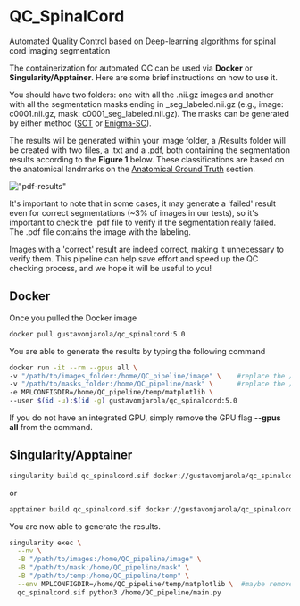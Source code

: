 # QC_SpinalCord
Automated Quality Control based on Deep-learning algorithms for spinal cord imaging segmentation  

The containerization for automated QC can be used via **Docker** or **Singularity/Apptainer**. Here are some brief instructions on how to use it.  

You should have two folders: one with all the .nii.gz images and another with all the segmentation masks ending in _seg_labeled.nii.gz (e.g., image: c0001.nii.gz, mask: c0001_seg_labeled.nii.gz). The masks can be generated by either method ([SCT](https://spinalcordtoolbox.com/) or [Enigma-SC](https://github.com/art2mri-user/Enigma-SC)).   

The results will be generated within your image folder, a /Results folder will be created with two files, a .txt and a .pdf, both containing the segmentation results according to the **Figure 1** below. These classifications are based on the anatomical landmarks on the [Anatomical Ground Truth](/Installation%20Instructions.md) section.   

!["pdf-results"](img/pdf-results.png)  

It's important to note that in some cases, it may generate a 'failed' result even for correct segmentations (~3% of images in our tests), so it's important to check the .pdf file to verify if the segmentation really failed. The .pdf file contains the image with the labeling.

Images with a 'correct' result are indeed correct, making it unnecessary to verify them. This pipeline can help save effort and speed up the QC checking process, and we hope it will be useful to you!

## Docker
Once you pulled the Docker image    

```bash
docker pull gustavomjarola/qc_spinalcord:5.0
```

You are able to generate the results by typing the following command  

```bash
docker run -it --rm --gpus all \
-v "/path/to/images_folder:/home/QC_pipeline/image" \    #replace the /path/to/images_folder by the real path of your images folder
-v "/path/to/masks_folder:/home/QC_pipeline/mask" \      #replace the /path/to/masks_folder by the real path of your masks folder
-e MPLCONFIGDIR=/home/QC_pipeline/temp/matplotlib \    
--user $(id -u):$(id -g) gustavomjarola/qc_spinalcord:5.0
```  

If you do not have an integrated GPU, simply remove the GPU flag **--gpus all** from the command.  

## Singularity/Apptainer   

```bash
singularity build qc_spinalcord.sif docker://gustavomjarola/qc_spinalcord:5.0
```  

or 

```bash
apptainer build qc_spinalcord.sif docker://gustavomjarola/qc_spinalcord:5.0
```  

You are now able to generate the results.   

```bash
singularity exec \
  --nv \
  -B "/path/to/images:/home/QC_pipeline/image" \
  -B "/path/to/mask:/home/QC_pipeline/mask" \
  -B "/path/to/temp:/home/QC_pipeline/temp" \
  --env MPLCONFIGDIR=/home/QC_pipeline/temp/matplotlib \  #maybe remove
  qc_spinalcord.sif python3 /home/QC_pipeline/main.py
```  

